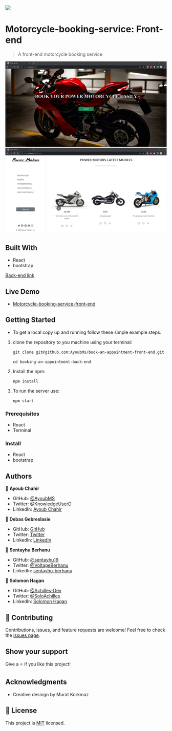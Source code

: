 ![](https://img.shields.io/badge/Microverse-blueviolet)

# Motorcycle-booking-service: Front-end

> A front-end motorcycle booking service

![ScreenShot](/public/Powermotor2.png)
![ScreenShot](/public/Powermotors1.png)


## Built With

- React
- bootstrap

 [Back-end link](https://github.com/sentayhu19/Book-an-appointment-back-end)
 ## Live Demo
 - [Motorcycle-booking-service-front-end](https://power-motorcycle.herokuapp.com/)


## Getting Started

* To get a local copy up and running follow these simple example steps.

1. clone the repository to you machine using your terminal:
   ```
   git clone git@github.com:AyoubMs/book-an-appointment-front-end.git
   ```
   ```
   cd booking-an-appointment-back-end
   ```
2. Install the npm:
   ```
   npm install
   ```
4. To run the server use:
   ```
   npm start
   ```

### Prerequisites
- React
- Terminal

### Install
- React
- bootstrap

## Authors

👤 **Ayoub Chahir**

- GitHub: [@AyoubMS](https://github.com/AyoubMs)
- Twitter: [@KnowledgeUserD](https://twitter.com/KnowledgeUserD)
- LinkedIn: [Ayoub Chahir](https://www.linkedin.com/in/ayoub-chahir/) 

👤 **Debas Gebreslasie**

- GitHub: [GitHub](https://github.com/Debas-31)
- Twitter: [Twitter](https://twitter.com/DEBSH76956492)
- LinkedIn: [LinkedIn](https://www.linkedin.com/in/debas-gebrengus)

👤 **Sentayhu Berhanu** 

- GitHub: [@sentayhu19](https://github.com/sentayhu19) 
- Twitter: [@VoltageBerhanu](https://twitter.com/VoltageBerhanu) 
- LinkedIn: [sentayhu-berhanu](https://www.linkedin.com/in/sentayhu-berhanu-6376579a/) 

👤 **Solomon Hagan**

- GitHub: [@Achilles-Dev](https://github.com/Achilles-Dev/)
- Twitter: [@SoloAchilles](https://twitter.com/SoloAchilles/)
- LinkedIn: [Solomon Hagan](https://www.linkedin.com/in/solomon-hagan/) 
## 🤝 Contributing

Contributions, issues, and feature requests are welcome!
Feel free to check the [issues page](https://github.com/AyoubMs/book-an-appointment-front-end/issues).

## Show your support

Give a ⭐️ if you like this project!

## Acknowledgments

- Creative desingn by Murat Korkmaz 

## 📝 License

This project is [MIT](https://github.com/AyoubMs/book-an-appointment-front-end/blob/dev/MIT.md) licensed.
